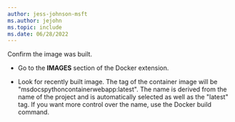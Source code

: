 ```yaml
---
author: jess-johnson-msft
ms.author: jejohn
ms.topic: include
ms.date: 06/28/2022
---
```


Confirm the image was built.

* Go to the **IMAGES** section of the Docker extension.

* Look for recently built image.  The tag of the container image will be "msdocspythoncontainerwebapp:latest". The name is derived from the name of the project and is automatically selected as well as the "latest" tag. If you want more control over the name, use the Docker build command.
